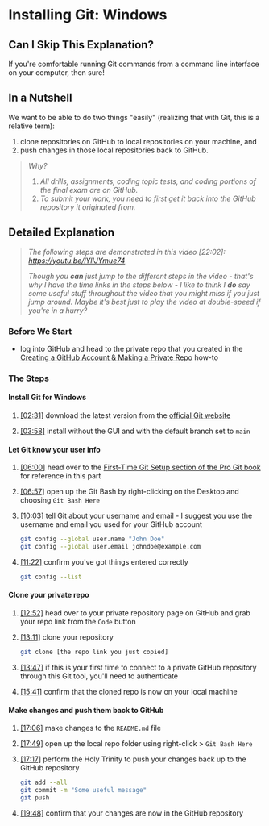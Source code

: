 # Installing Git: Windows

## Can I Skip This Explanation?

If you're comfortable running Git commands from a command line interface on your computer, then sure!

## In a Nutshell

We want to be able to do two things "easily" (realizing that with Git, this is a relative term):

1. clone repositories on GitHub to local repositories on your machine, and
2. push changes in those local repositories back to GitHub.

> _Why?_  
> 1. _All drills, assignments, coding topic tests, and coding portions of the final exam are on GitHub._
> 2. _To submit your work, you need to first get it back into the GitHub repository it originated from._

## Detailed Explanation

> _The following steps are demonstrated in this video [22:02]: https://youtu.be/lYllJYmue74_  
>   
> _Though you **can** just jump to the different steps in the video - that's why I have the time links in the steps below - I like to think I **do** say some useful stuff throughout the video that you might miss if you just jump around. Maybe it's best just to play the video at double-speed if you're in a hurry?_

### Before We Start

- log into GitHub and head to the private repo that you created in the [Creating a GitHub Account & Making a Private Repo](github-account.md) how-to

### The Steps

####  Install Git for Windows

1. [[02:31]](https://youtu.be/lYllJYmue74?t=151) download the latest version from the [official Git website](https://git-scm.com/)
   
2. [[03:58]](https://youtu.be/lYllJYmue74?t=238) install without the GUI and with the default branch set to `main`

#### Let Git know your user info

1. [[06:00]](https://youtu.be/lYllJYmue74?t=360) head over to the [First-Time Git Setup section of the Pro Git book](https://git-scm.com/book/en/v2/Getting-Started-First-Time-Git-Setup) for reference in this part

2. [[06:57]](https://youtu.be/lYllJYmue74?t=417) open up the Git Bash by right-clicking on the Desktop and choosing `Git Bash Here`

3. [[10:03]](https://youtu.be/lYllJYmue74?t=603) tell Git about your username and email - I suggest you use the username and email you used for your GitHub account
   
    ```bash
    git config --global user.name "John Doe"
    git config --global user.email johndoe@example.com
    ```
    
4. [[11:22]](https://youtu.be/lYllJYmue74?t=682) confirm you've got things entered correctly

    ```bash
    git config --list
    ```

#### Clone your private repo

1. [[12:52]](https://youtu.be/lYllJYmue74?t=772) head over to your private repository page on GitHub and grab your repo link from the `Code` button

2. [[13:11]](https://youtu.be/lYllJYmue74?t=791) clone your repository

    ```bash
    git clone [the repo link you just copied]
    ```
3. [[13:47]](https://youtu.be/lYllJYmue74?t=827) if this is your first time to connect to a private GitHub repository through this Git tool, you'll need to authenticate

4. [[15:41]](https://youtu.be/lYllJYmue74?t=941) confirm that the cloned repo is now on your local machine

#### Make changes and push them back to GitHub

1. [[17:06]](https://youtu.be/lYllJYmue74?t=1026) make changes to the `README.md` file 

2. [[17:49]](https://youtu.be/lYllJYmue74?t=1069) open up the local repo folder using right-click > `Git Bash Here`

2. [[17:17]](https://youtu.be/lYllJYmue74?t=1037) perform the Holy Trinity to push your changes back up to the GitHub repository

    ```bash
    git add --all
    git commit -m "Some useful message"
    git push
    ```
3. [[19:48]](https://youtu.be/lYllJYmue74?t=1188) confirm that your changes are now in the GitHub repository     
